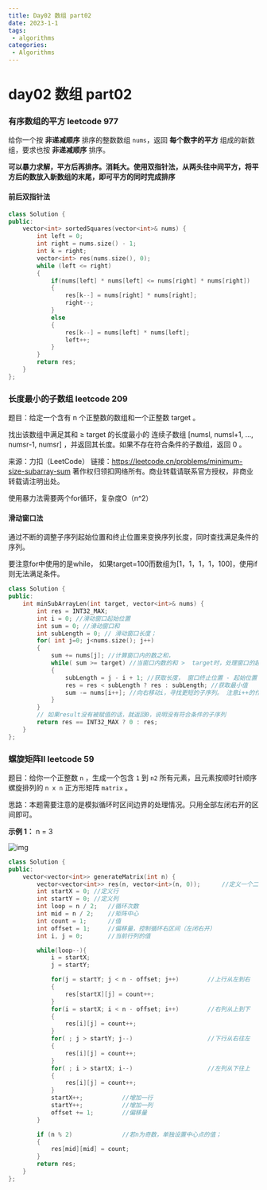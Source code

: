 ```yaml
---
title: Day02 数组 part02
date: 2023-1-1
tags:
 - algorithms
categories:
 - Algorithms
---
```

#  day02 数组 part02

### 有序数组的平方 leetcode 977

给你一个按 **非递减顺序** 排序的整数数组 `nums`，返回 **每个数字的平方** 组成的新数组，要求也按 **非递减顺序** 排序。

**可以暴力求解，平方后再排序。消耗大。使用双指针法，从两头往中间平方，将平方后的数放入新数组的末尾，即可平方的同时完成排序**

#### 前后双指针法

```c++
class Solution {
public:
    vector<int> sortedSquares(vector<int>& nums) {
        int left = 0;
        int right = nums.size() - 1;
        int k = right;
        vector<int> res(nums.size(), 0);
        while (left <= right)
        {
            if(nums[left] * nums[left] <= nums[right] * nums[right])
            {
                res[k--] = nums[right] * nums[right];
                right--;
            } 
            else
            {
                res[k--] = nums[left] * nums[left];
                left++;
            }
        }
        return res;
    }
};
```

### 长度最小的子数组 leetcode 209

题目：给定一个含有 n 个正整数的数组和一个正整数 target 。

找出该数组中满足其和 ≥ target 的长度最小的 连续子数组 [numsl, numsl+1, ..., numsr-1, numsr] ，并返回其长度。如果不存在符合条件的子数组，返回 0 。

来源：力扣（LeetCode）
链接：https://leetcode.cn/problems/minimum-size-subarray-sum
著作权归领扣网络所有。商业转载请联系官方授权，非商业转载请注明出处。

使用暴力法需要两个for循环，复杂度O（n^2）

#### 滑动窗口法

通过不断的调整子序列起始位置和终止位置来变换序列长度，同时查找满足条件的序列。

要注意for中使用的是while， 如果target=100而数组为[1，1，1，1，100]，使用if则无法满足条件。

```c++
class Solution {
public:
    int minSubArrayLen(int target, vector<int>& nums) {
        int res = INT32_MAX;
        int i = 0; //滑动窗口起始位置
        int sum = 0; //滑动窗口和
        int subLength = 0; // 滑动窗口长度；
        for( int j=0; j<nums.size(); j++)
        {
            sum += nums[j]; //计算窗口内的数之和，
            while( sum >= target) //当窗口内数的和 >  target时，处理窗口的起始位置与最小长度
            {
                subLength = j - i + 1; //获取长度， 窗口终止位置 - 起始位置 + 1。
                res = res < subLength ? res : subLength; //获取最小值
                sum -= nums[i++]; //向右移动i，寻找更短的子序列。 注意i++的作用。
            }
        }
        // 如果result没有被赋值的话，就返回0，说明没有符合条件的子序列
        return res == INT32_MAX ? 0 : res;
    }
};
```

### 螺旋矩阵II leetcode 59

题目：给你一个正整数 `n` ，生成一个包含 `1` 到 `n2` 所有元素，且元素按顺时针顺序螺旋排列的 `n x n` 正方形矩阵 `matrix` 。

 思路：本题需要注意的是模拟循环时区间边界的处理情况。只用全部左闭右开的区间即可。

**示例 1：** n = 3

![img](https://assets.leetcode.com/uploads/2020/11/13/spiraln.jpg)

```c++
class Solution {
public:
    vector<vector<int>> generateMatrix(int n) {
        vector<vector<int>> res(n, vector<int>(n, 0)); 		//定义一个二维数组
        int startX = 0; //定义行
        int startY = 0; //定义列
        int loop = n / 2;   //循环次数
        int mid = n / 2;    //矩阵中心
        int count = 1;      //值
        int offset = 1;     //偏移量，控制循环右区间（左闭右开）
        int i, j = 0;       //当前行列的值

        while(loop--){
            i = startX;
            j = startY;

            for(j = startY; j < n - offset; j++)        //上行从左到右
            {
                res[startX][j] = count++;
            }
            for(i = startX; i < n - offset; i++)        //右列从上到下
            {
                res[i][j] = count++;
            }
            for( ; j > startY; j--)                     //下行从右往左
            {
                res[i][j] = count++;
            }
            for( ; i > startX; i--)                     //左列从下往上
            {
                res[i][j] = count++;
            }
            startX++;           //增加一行
            startY++;           //增加一列
            offset += 1;        //偏移量
        }

        if (n % 2)              //若n为奇数，单独设置中心点的值；
        {
            res[mid][mid] = count;
        }
        return res;
    }
};
```

